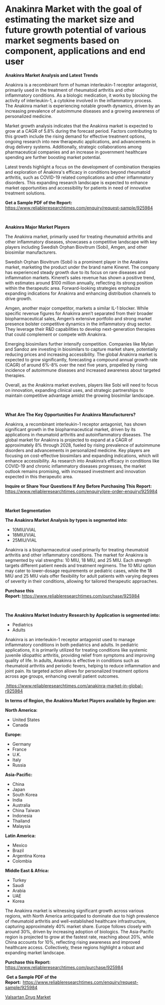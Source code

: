 <p><h1>Anakinra Market with the goal of estimating the market size and future growth potential of various market segments based on component, applications and end user</h1></p><p><strong>Anakinra Market Analysis and Latest Trends</strong></p>
<p><p>Anakinra is a recombinant form of human interleukin-1 receptor antagonist, primarily used in the treatment of rheumatoid arthritis and other inflammatory conditions. As a biologic medication, it works by blocking the activity of interleukin-1, a cytokine involved in the inflammatory process. The Anakinra market is experiencing notable growth dynamics, driven by an increasing prevalence of autoimmune diseases and a growing awareness of personalized medicine. </p><p>Market growth analysis indicates that the Anakinra market is expected to grow at a CAGR of 5.8% during the forecast period. Factors contributing to this growth include the rising demand for effective treatment options, ongoing research into new therapeutic applications, and advancements in drug delivery systems. Additionally, strategic collaborations among pharmaceutical companies and an increase in government healthcare spending are further boosting market potential. </p><p>Latest trends highlight a focus on the development of combination therapies and exploration of Anakinra's efficacy in conditions beyond rheumatoid arthritis, such as COVID-19 related complications and other inflammatory disorders. This expanding research landscape is expected to enhance market opportunities and accessibility for patients in need of innovative treatment solutions.</p></p>
<p><strong>Get a Sample PDF of the Report:&nbsp;</strong> <a href="https://www.reliableresearchtimes.com/enquiry/request-sample/925984?utm_campaign=3258&utm_medium=2&utm_source=Github&utm_content=ia&utm_term=08032025&utm_id=anakinra">https://www.reliableresearchtimes.com/enquiry/request-sample/925984</a></p>
<p>&nbsp;</p>
<p><strong>Anakinra Major Market Players</strong></p>
<p><p>The Anakinra market, primarily used for treating rheumatoid arthritis and other inflammatory diseases, showcases a competitive landscape with key players including Swedish Orphan Biovitrum (Sobi), Amgen, and other biosimilar manufacturers.</p><p>Swedish Orphan Biovitrum (Sobi) is a prominent player in the Anakinra market, marketing the product under the brand name Kineret. The company has experienced steady growth due to its focus on rare diseases and inflammation markets. Kineret’s sales revenue has shown a positive trend, with estimates around $100 million annually, reflecting its strong position within the therapeutic area. Forward-looking strategies emphasize expanding indications for Anakinra and enhancing distribution channels to drive growth.</p><p>Amgen, another major competitor, markets a similar IL-1 blocker. While specific revenue figures for Anakinra aren’t separated from their broader biopharmaceutical sales, Amgen’s extensive portfolio and strong market presence bolster competitive dynamics in the inflammatory drug sector. They leverage their R&D capabilities to develop next-generation therapies that could complement or compete with Anakinra.</p><p>Emerging biosimilars further intensify competition. Companies like Mylan and Sandoz are investing in biosimilars to capture market share, potentially reducing prices and increasing accessibility. The global Anakinra market is expected to grow significantly, forecasting a compound annual growth rate (CAGR) of around 6%-8% over the next five years, propelled by rising incidence of autoimmune diseases and increased awareness about targeted therapies.</p><p>Overall, as the Anakinra market evolves, players like Sobi will need to focus on innovation, expanding clinical uses, and strategic partnerships to maintain competitive advantage amidst the growing biosimilar landscape.</p></p>
<p>&nbsp;</p>
<p><strong>What Are The Key Opportunities For Anakinra Manufacturers?</strong></p>
<p><p>Anakinra, a recombinant interleukin-1 receptor antagonist, has shown significant growth in the biopharmaceutical market, driven by its applications in rheumatoid arthritis and autoinflammatory diseases. The global market for Anakinra is projected to expand at a CAGR of approximately 8% through 2028, fueled by rising prevalence of autoimmune disorders and advancements in personalized medicine. Key players are focusing on cost-effective biosimilars and expanding indications, which will enhance accessibility. As research into Anakinra’s efficacy in conditions like COVID-19 and chronic inflammatory diseases progresses, the market outlook remains promising, with increased investment and innovation expected in this therapeutic area.</p></p>
<p><strong>Inquire or Share Your Questions If Any Before Purchasing This Report:</strong> <a href="https://www.reliableresearchtimes.com/enquiry/pre-order-enquiry/925984?utm_campaign=3258&utm_medium=2&utm_source=Github&utm_content=ia&utm_term=08032025&utm_id=anakinra">https://www.reliableresearchtimes.com/enquiry/pre-order-enquiry/925984</a></p>
<p>&nbsp;</p>
<p><strong>Market Segmentation</strong></p>
<p><strong>The Anakinra Market Analysis by types is segmented into:</strong></p>
<p><ul><li>10MIU/VIAL</li><li>18MIU/VIAL</li><li>25MIU/VIAL</li></ul></p>
<p><p>Anakinra is a biopharmaceutical used primarily for treating rheumatoid arthritis and other inflammatory conditions. The market for Anakinra is segmented by vial strengths: 10 MIU, 18 MIU, and 25 MIU. Each strength targets different patient needs and treatment regimens. The 10 MIU option may cater to lower-dosage requirements or pediatric cases, while the 18 MIU and 25 MIU vials offer flexibility for adult patients with varying degrees of severity in their conditions, allowing for tailored therapeutic approaches.</p></p>
<p><strong>Purchase this Report:&nbsp;</strong><a href="https://www.reliableresearchtimes.com/purchase/925984?utm_campaign=3258&utm_medium=2&utm_source=Github&utm_content=ia&utm_term=08032025&utm_id=anakinra">https://www.reliableresearchtimes.com/purchase/925984</a></p>
<p>&nbsp;</p>
<p><strong>The Anakinra Market Industry Research by Application is segmented into:</strong></p>
<p><ul><li>Pediatrics</li><li>Adults</li></ul></p>
<p><p>Anakinra is an interleukin-1 receptor antagonist used to manage inflammatory conditions in both pediatrics and adults. In pediatric applications, it is primarily utilized for treating conditions like systemic juvenile idiopathic arthritis, providing relief from symptoms and improving quality of life. In adults, Anakinra is effective in conditions such as rheumatoid arthritis and periodic fevers, helping to reduce inflammation and joint pain. Its targeted action allows for personalized treatment options across age groups, enhancing overall patient outcomes.</p></p>
<p><a href="https://www.reliableresearchtimes.com/anakinra-market-in-global-r925984?utm_campaign=3258&utm_medium=2&utm_source=Github&utm_content=ia&utm_term=08032025&utm_id=anakinra">&nbsp;https://www.reliableresearchtimes.com/anakinra-market-in-global-r925984</a></p>
<p><strong>In terms of Region, the Anakinra Market Players available by Region are:</strong></p>
<p>
    <p> <strong> North America: </strong>
        <ul>
            <li>United States</li>
            <li>Canada</li>
        </ul>
        </p> 
    <p> <strong> Europe: </strong>
        <ul>
            <li>Germany</li>
            <li>France</li>
            <li>U.K.</li>
            <li>Italy</li>
            <li>Russia</li>
        </ul>
        </p> 
    <p> <strong> Asia-Pacific: </strong>
        <ul>
            <li>China</li>
            <li>Japan</li>
            <li>South Korea</li>
            <li>India</li>
            <li>Australia</li>
            <li>China Taiwan</li>
            <li>Indonesia</li>
            <li>Thailand</li>
            <li>Malaysia</li>
        </ul>
        </p> 
    <p> <strong> Latin America: </strong>
        <ul>
            <li>Mexico</li>
            <li>Brazil</li>
            <li>Argentina Korea</li>
            <li>Colombia</li>
        </ul>
        </p> 
    <p> <strong> Middle East & Africa: </strong>
        <ul>
            <li>Turkey</li>
            <li>Saudi</li>
            <li>Arabia</li>
            <li>UAE</li>
            <li>Korea</li>
        </ul>
    </p>
    </p>
<p><p>The Anakinra market is witnessing significant growth across various regions, with North America anticipated to dominate due to high prevalence of rheumatoid arthritis and well-established healthcare infrastructure, capturing approximately 40% market share. Europe follows closely with around 30%, driven by increasing adoption of biologics. The Asia-Pacific region is projected to grow at the fastest rate, reaching about 20%, while China accounts for 10%, reflecting rising awareness and improved healthcare access. Collectively, these regions highlight a robust and expanding market landscape.</p></p>
<p><strong>Purchase this Report: </strong><a href="https://www.reliableresearchtimes.com/purchase/925984?utm_campaign=3258&utm_medium=2&utm_source=Github&utm_content=ia&utm_term=08032025&utm_id=anakinra">https://www.reliableresearchtimes.com/purchase/925984</a></p>
<p>&nbsp;<strong>Get a Sample PDF of the Report:&nbsp;&nbsp;</strong><a href="https://www.reliableresearchtimes.com/enquiry/request-sample/925984?utm_campaign=3258&utm_medium=2&utm_source=Github&utm_content=ia&utm_term=08032025&utm_id=anakinra">https://www.reliableresearchtimes.com/enquiry/request-sample/925984</a></p>
<p><strong></strong></p>
<p><p><a href="https://github.com/saoneubeh8/Market-Research-Report-List-1/blob/main/valsartan-drug-market.md?utm_campaign=3258&utm_medium=2&utm_source=Github&utm_content=ia&utm_term=08032025&utm_id=anakinra">Valsartan Drug Market</a></p></p>